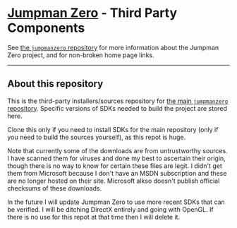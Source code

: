 # [Jumpman Zero](http://www.jumpmanzero.com) - Third Party Components

See [the `jumpmanzero` repository](https://github.com/kavika13/jumpmanzero) for more information about the Jumpman Zero project, and for non-broken home page links.

---

## About this repository

This is the third-party installers/sources repository for [the main `jumpmanzero` repository](https://github.com/kavika13/jumpmanzero). Specific versions of SDKs needed to build the project are stored here.

Clone this only if you need to install SDKs for the main repository (only if you need to build the sources yourself), as this repot is huge.

Note that currently some of the downloads are from untrustworthy sources. I have scanned them for viruses and done my best to ascertain their origin, though there is no way to know for certain these files are legit. I didn't get them from Microsoft because I don't have an MSDN subscription and these are no longer hosted on their site.  Microsoft alkso doesn't publish official checksums of these downloads.

In the future I will update Jumpman Zero to use more recent SDKs that can be verified. I will be ditching DirectX entirely and going with OpenGL. If there is no use for this repot at that time then I will delete it.
